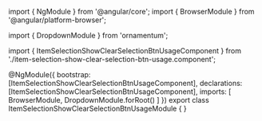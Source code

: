 import { NgModule } from '@angular/core';
import { BrowserModule } from '@angular/platform-browser';
  
import { DropdownModule } from 'ornamentum';
  
import { ItemSelectionShowClearSelectionBtnUsageComponent } from './item-selection-show-clear-selection-btn-usage.component';

@NgModule({
 bootstrap: [ItemSelectionShowClearSelectionBtnUsageComponent],
 declarations: [ItemSelectionShowClearSelectionBtnUsageComponent],
 imports: [
    BrowserModule, 
    DropdownModule.forRoot()
  ]
})
export class ItemSelectionShowClearSelectionBtnUsageModule {
}
